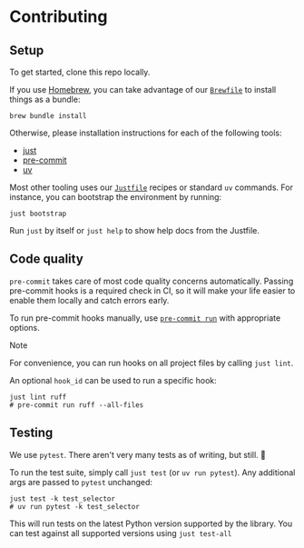 # Contributing

## Setup

To get started, clone this repo locally.

If you use [Homebrew](https://brew.sh/), you can take advantage of our [`Brewfile`](Brewfile) to install things as a bundle:

```shell
brew bundle install
```

Otherwise, please installation instructions for each of the following tools:

- [just](https://just.systems/)
- [pre-commit](https://pre-commit.com/)
- [uv](https://docs.astral.sh/uv/)

Most other tooling uses our [`Justfile`](Justfile) recipes or standard `uv` commands.
For instance, you can bootstrap the environment by running:

```shell
just bootstrap
```

Run `just` by itself or `just help` to show help docs from the Justfile.

## Code quality

`pre-commit` takes care of most code quality concerns automatically.
Passing pre-commit hooks is a required check in CI,
so it will make your life easier to enable them locally and catch errors early.

To run pre-commit hooks manually, use
[`pre-commit run`](https://pre-commit.com/#pre-commit-run)
with appropriate options.

> [!note]
> For convenience, you can run hooks on all project files by calling `just lint`.
>
> An optional `hook_id` can be used to run a specific hook:
>
> ```shell
> just lint ruff
> # pre-commit run ruff --all-files
> ```

## Testing

We use `pytest`.
There aren't very many tests as of writing, but still. 🙂

To run the test suite, simply call `just test` (or `uv run pytest`).
Any additional args are passed to `pytest` unchanged:

```shell
just test -k test_selector
# uv run pytest -k test_selector
```

This will run tests on the latest Python version supported by the library.
You can test against all supported versions using `just test-all`
